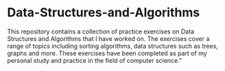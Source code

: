 # Data-Structures-and-Algorithms
This repository contains a collection of practice exercises on Data Structures and Algorithms that I have worked on. The exercises cover a range of topics including sorting algorithms, data structures such as trees, graphs and more. These exercises have been completed as part of my personal study and practice in the field of computer science."
